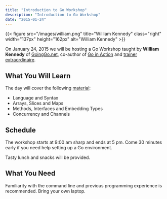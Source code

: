 ```yaml
---
title: "Introduction to Go Workshop"
description: "Introduction to Go Workshop"
date: "2015-01-24"
---
```


{{< figure src="/images/william.png" title="William Kennedy" class="right" width="137px" height="162px" alt="William Kennedy" >}}

On January 24, 2015 we will be hosting a Go Workshop taught by **William Kennedy** of [GoingGo.net](https://www.ardanlabs.com/blog/), co-author of [Go in Action](https://www.manning.com/books/go-in-action) and [trainer extraordinaire](https://www.ardanlabs.com/).

## What You Will Learn

The day will cover the following [material](https://github.com/ArdanStudios/gotraining):

- Language and Syntax
- Arrays, Slices and Maps
- Methods, Interfaces and Embedding Types
- Concurrency and Channels

## Schedule

The workshop starts at 9:00 am sharp and ends at 5 pm. Come 30 minutes early if you need help setting up a Go environment.

Tasty lunch and snacks will be provided.

## What You Need

Familiarity with the command line and previous programming experience is recommended. Bring your own laptop.

[register]: https://www.eventbrite.ca/e/introduction-to-go-workshop-tickets-14428260315
[plus]: https://plus.google.com/events/cc7og2dmu7ccqak7kkfsmus3pgc?authkey=CJeJ1rjv2JezpAE

